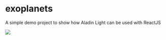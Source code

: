 # exoplanets

A simple demo project to show how Aladin Light can be used with ReactJS

![](https://github.com/nvermaas/exoplanets/blob/master/docs/exoplanets.jpg)